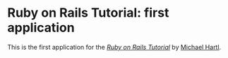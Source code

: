 # Ruby on Rails Tutorial: first application

This is the first application for the
[*Ruby on Rails Tutorial*](http://railstutorial.org/)
by [Michael Hartl](http://michaelhart.com/).